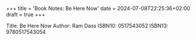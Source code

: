 +++
title = 'Book Notes: Be Here Now'
date = 2024-07-08T22:25:36+02:00
draft = true
+++

Title: Be Here Now
Author: Ram Dass
ISBN10: 0517543052
ISBN13: 9780517543054
